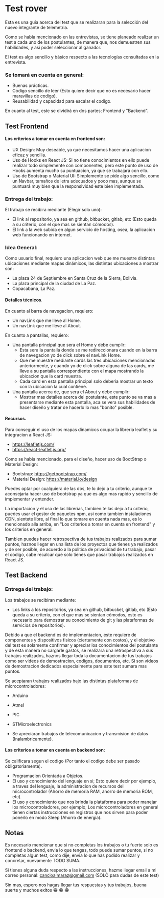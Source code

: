 # Test rover
Esta es una guía acerca del test que se realizaran para la selección del nuevo integrante de telemetria.


Como se había mencionado en las entrevistas, se tiene planeado realizar un test a cada uno de los postulantes, de manera que, nos demuestren sus habilidades, y asi poder seleccionar al ganador.

El test es algo sencillo y básico respecto a las tecnologías consultadas en la entrevista.

### Se tomará en cuenta en general:

- Buenas prácticas.
- Código sencillo de leer (Esto quiere decir que no es necesario hacer maravillas de codigo).
- Reusabilidad y capacidad para escalar el codigo.

En cuanto al test, este se dividirá en dos partes; Frontend y "Backend".

## Test Frontend

#### Los criterios a tomar en cuenta en frontend son:

- UX Design: Muy deseable, ya que necesitamos hacer una aplicacion eficaz y sencilla.
- Uso de Hooks en React JS: Si no tiene conocimientos en ello puede realizar todo simplemente con componentes, pero este punto de uso de Hooks aumenta mucho su puntuacion, ya que se trabajará con ello.
- Uso de Bootstrap o Material UI: Simplemente se pide algo sencillo, como un Navbar, tamaños de letra adecuados y poco mas, aunque se puntuará muy bien que la responsividad este bien implementada.

### Entrega del trabajo:

El trabajo se recibira mediante (Elegir solo uno):
- El link al repositorio, ya sea en github, bitbucket, gitlab, etc (Esto queda a su criterio, con el que mas se sientan cómodos). 
- El link a la web subida en algun servicio de hosting, osea, la aplicacion web funcionando en internet.


### Idea General:

Como usuario final, requiero una aplicacion web que me muestre distintas ubicaciones mediante mapas dinámicos, las distintas ubicaciones a mostrar son:

- La plaza 24 de Septiembre en Santa Cruz de la Sierra, Bolivia.
- La plaza principal de la ciudad de La Paz.
- Copacabana, La Paz.

#### Detalles técnicos.

En cuanto al barra de navegacion, requiero:

- Un navLink que me lleve al Home.
- Un navLink que me lleve al About.

En cuanto a pantallas, requiero:

- Una pantalla principal que sera el Home y debe cumplir: 
  - Esta sera la pantalla donde se me redireccionara cuando en la barra de navegacion yo de click sobre el navLink Home.
  - Que me muestre mediante cards las tres ubicaciones mencionadas anteriormente, y cuando yo de click sobre alguna de las cards, me lleve a su pantalla correspondiente con el mapa mostrando la ubicacion que la card muestra.
  - Cada card en esta pantalla principal solo deberia mostrar un texto con la ubicacion la cual contiene.
- Una pantalla acerca de, que sera el About y debe cumplir:
  - Mostrar mas detalles acerca del postulante, este punto se va mas a presentarse mediante esta pantalla, aca se vera sus habilidades de hacer diseño y tratar de hacerlo lo mas "bonito" posible.
  
#### Recursos.

Para conseguir el uso de los mapas dinamicos ocupar la libreria leaflet y su integracion a React JS:
- https://leafletjs.com/
- https://react-leaflet.js.org/
  
 Como se habia mencionado, para el diseño, hacer uso de BootStrap o Material Design:
 - Bootstrap: https://getbootstrap.com/
 - Material Design: https://material.io/design
 
Puedes optar por cualquiera de las dos, te lo dejo a tu criterio, aunque te aconsejaria hacer uso de bootstrap ya que es algo mas rapido y sencillo de implementar y entender.

La importacion y el uso de las librerias, tambien te las dejo a tu criterio, puedes usar el gestor de paquetes npm, asi como tambien instalaciones CDN, sientete libre, al final lo que tomare en cuenta nada mas, es lo mencionado alla arriba, en "Los criterios a tomar en cuenta en frontend" y los criterios en general.

Tambien puedes hacer retrospectiva de tus trabajos realizados para sumar puntos, haznos llegar en una lista de los proyectos que tienes ya realizados y de ser posible, de acuerdo a la politica de privacidad de tu trabajo, pasar el codigo, cabe recalcar que solo tienes que pasar trabajos realizados en React JS.

## Test Backend

### Entrega del trabajo:

Los trabajos se recibiran mediante:
- Los links a los repositorios, ya sea en github, bitbucket, gitlab, etc (Esto queda a su criterio, con el que mas se sientan cómodos, esto es necesario para demostrar su conocimiento de git y las plataformas de servicios de repositorios).

Debido a que el backend es de implementacion, este requiere de componentes y dispositivos fisicos (ciertamente con costos), y el objetivo del test es solamente confirmar y apreciar los conocimientos del postulante y de esta manera no cargarle gastos, se realizara una retrospectiva a sus trabajos realizados, haznos llegar toda la documentacion de tus trabajos como ser videos de demostracion, codigos, documentos, etc. Si son videos de demostracion dedicados especialmente para este test sumara mas puntos.

Se aceptaran trabajos realizados bajo las distintas plataformas de microcontroladores:

- Arduino
- Atmel
- PIC
- STMicroelectronics

- Se apreciaran trabajos de telecomunicacion y transmision de datos (Inalambricamente).

#### Los criterios a tomar en cuenta en backend son:

Se calificara segun el codigo (Por tanto el codigo debe ser pasado obligatoriamente).

- Programacion Orientada a Objetos.
- El uso y conocimiento del lenguaje en si; Esto quiere decir por ejemplo, a traves del lenguaje, la administracion de recursos del microcontrolador (Ahorro de memoria RAM, ahorro de memoria ROM, etc).
- El uso y conocimiento que nos brinda la plataforma para poder manejar los microcontroladores, por ejemplo; Los microcontroladores en general tienen ciertas instrucciones en registros que nos sirven para poder ponerlo en modo Sleep (Ahorro de energia).

## Notas

Es necesario mencionar que si no completas los trabajos o tu fuerte solo es frontend o backend, envia lo que tengas, todo puede sumar puntos, si no completas algun test, como dije, envia lo que has podido realizar y concretar, nuevamente TODO SUMA.

Si tienes alguna duda respecto a las instrucciones, hazme llegar email a mi correo personal: cancioalmaraz@gmail.com (SOLO para dudas de este test)

Sin mas, espero nos hagas llegar tus respuestas y tus trabajos, buena suerte y muchos exitos :grin: :grin: :grin:


